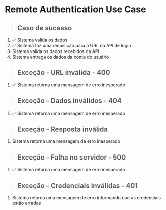 # Remote Authentication Use Case

> ## Caso de sucesso
1. ✅ Sistema valida os dados
2. ✅ Sistema faz uma requisição para a URL da API de login
3. Sistema valida os dados recebidos da API
4. Sistema entrega os dados da conta do usuário

> ## Exceção - URL inválida - 400
1. ✅ Sistema retorna uma mensagem de erro inesperado

> ## Exceção - Dados inválidos - 404
1. ✅ Sistema retorna uma mensagem de erro inesperado

> ## Exceção - Resposta inválida
1. Sistema retorna uma mensagem de erro inesperado

> ## Exceção - Falha no servidor - 500
1. ✅ Sistema retorna uma mensagem de erro inesperado

> ## Exceção - Credenciais inválidas - 401
1. Sistema retorna uma mensagem de erro informando que as credenciais estão erradas

